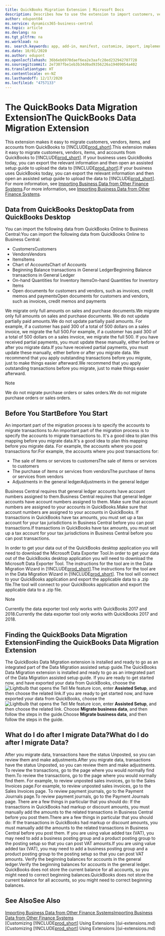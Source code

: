 ```yaml
---
title: QuickBooks Migration Extension | Microsoft Docs
description: Describes how to use the extension to import customers, vendors, items, and accounts from QuickBooks Desktop to Business Central.
author: edupont04
ms.service: dynamics365-business-central
ms.topic: article
ms.devlang: na
ms.tgt_pltfrm: na
ms.workload: na
ms. search.keywords: app, add-in, manifest, customize, import, implement
ms.date: 10/01/2020
ms.author: edupont
ms.openlocfilehash: 36b6eb6970daef6ea2e3aafc28ed232942707728
ms.sourcegitcommit: 2e7307fbe1eb3b34d0ad9356226a19409054a402
ms.translationtype: HT
ms.contentlocale: en-NZ
ms.lasthandoff: 12/17/2020
ms.locfileid: "4757133"
---
```

# <a name="the-quickbooks-data-migration-extension"></a><span data-ttu-id="40f51-103">The QuickBooks Data Migration Extension</span><span class="sxs-lookup"><span data-stu-id="40f51-103">The QuickBooks Data Migration Extension</span></span>

<span data-ttu-id="40f51-104">This extension makes it easy to migrate customers, vendors, items, and accounts from QuickBooks to [!INCLUDE[prod_short](includes/prod_short.md)].</span><span class="sxs-lookup"><span data-stu-id="40f51-104">This extension makes it easy to migrate customers, vendors, items, and accounts from QuickBooks to [!INCLUDE[prod_short](includes/prod_short.md)].</span></span> <span data-ttu-id="40f51-105">If your business uses QuickBooks today, you can export the relevant information and then open an assisted setup guide to upload the data to [!INCLUDE[prod_short](includes/prod_short.md)].</span><span class="sxs-lookup"><span data-stu-id="40f51-105">If your business uses QuickBooks today, you can export the relevant information and then open an assisted setup guide to upload the data to [!INCLUDE[prod_short](includes/prod_short.md)].</span></span>  
<span data-ttu-id="40f51-106">For more information, see [Importing Business Data from Other Finance Systems](across-import-data-configuration-packages.md).</span><span class="sxs-lookup"><span data-stu-id="40f51-106">For more information, see [Importing Business Data from Other Finance Systems](across-import-data-configuration-packages.md).</span></span>

## <a name="data-from-quickbooks-desktop"></a><span data-ttu-id="40f51-107">Data from QuickBooks Desktop</span><span class="sxs-lookup"><span data-stu-id="40f51-107">Data from QuickBooks Desktop</span></span>

<span data-ttu-id="40f51-108">You can import the following data from QuickBooks Online to Business Central:</span><span class="sxs-lookup"><span data-stu-id="40f51-108">You can import the following data from QuickBooks Online to Business Central:</span></span>

- <span data-ttu-id="40f51-109">Customers</span><span class="sxs-lookup"><span data-stu-id="40f51-109">Customers</span></span>  
- <span data-ttu-id="40f51-110">Vendors</span><span class="sxs-lookup"><span data-stu-id="40f51-110">Vendors</span></span>  
- <span data-ttu-id="40f51-111">Items</span><span class="sxs-lookup"><span data-stu-id="40f51-111">Items</span></span>  
- <span data-ttu-id="40f51-112">Chart of Accounts</span><span class="sxs-lookup"><span data-stu-id="40f51-112">Chart of Accounts</span></span>  
- <span data-ttu-id="40f51-113">Beginning Balance transactions in General Ledger</span><span class="sxs-lookup"><span data-stu-id="40f51-113">Beginning Balance transactions in General Ledger</span></span>  
- <span data-ttu-id="40f51-114">On-hand Quantities for Inventory Items</span><span class="sxs-lookup"><span data-stu-id="40f51-114">On-hand Quantities for Inventory Items</span></span>  
- <span data-ttu-id="40f51-115">Open documents for customers and vendors, such as invoices, credit memos and payments</span><span class="sxs-lookup"><span data-stu-id="40f51-115">Open documents for customers and vendors, such as invoices, credit memos and payments</span></span>  

<span data-ttu-id="40f51-116">We migrate only full amounts on sales and purchase documents.</span><span class="sxs-lookup"><span data-stu-id="40f51-116">We migrate only full amounts on sales and purchase documents.</span></span> <span data-ttu-id="40f51-117">We do not update partially paid amounts.</span><span class="sxs-lookup"><span data-stu-id="40f51-117">We do not update partially paid amounts.</span></span> <span data-ttu-id="40f51-118">For example, if a customer has paid 300 of a total of 500 dollars on a sales invoice, we migrate the full 500.</span><span class="sxs-lookup"><span data-stu-id="40f51-118">For example, if a customer has paid 300 of a total of 500 dollars on a sales invoice, we migrate the full 500.</span></span> <span data-ttu-id="40f51-119">If you have received partial payments, you must update these manually, either before or after you migrate data.</span><span class="sxs-lookup"><span data-stu-id="40f51-119">If you have received partial payments, you must update these manually, either before or after you migrate data.</span></span> <span data-ttu-id="40f51-120">We recommend that you apply outstanding transactions before you migrate, just to make things easier afterward.</span><span class="sxs-lookup"><span data-stu-id="40f51-120">We recommend that you apply outstanding transactions before you migrate, just to make things easier afterward.</span></span>

> [!NOTE]
> <span data-ttu-id="40f51-121">We do not migrate purchase orders or sales orders.</span><span class="sxs-lookup"><span data-stu-id="40f51-121">We do not migrate purchase orders or sales orders.</span></span>

## <a name="before-you-start"></a><span data-ttu-id="40f51-122">Before You Start</span><span class="sxs-lookup"><span data-stu-id="40f51-122">Before You Start</span></span>

<span data-ttu-id="40f51-123">An important part of the migration process is to specify the accounts to migrate transactions to.</span><span class="sxs-lookup"><span data-stu-id="40f51-123">An important part of the migration process is to specify the accounts to migrate transactions to.</span></span> <span data-ttu-id="40f51-124">It's a good idea to plan this mapping before you migrate data.</span><span class="sxs-lookup"><span data-stu-id="40f51-124">It's a good idea to plan this mapping before you migrate data.</span></span> <span data-ttu-id="40f51-125">For example, the accounts where you post transactions for:</span><span class="sxs-lookup"><span data-stu-id="40f51-125">For example, the accounts where you post transactions for:</span></span>

- <span data-ttu-id="40f51-126">The sale of items or services to customers</span><span class="sxs-lookup"><span data-stu-id="40f51-126">The sale of items or services to customers</span></span>  
- <span data-ttu-id="40f51-127">The purchase of items or services from vendors</span><span class="sxs-lookup"><span data-stu-id="40f51-127">The purchase of items or services from vendors</span></span>  
- <span data-ttu-id="40f51-128">Adjustments in the general ledger</span><span class="sxs-lookup"><span data-stu-id="40f51-128">Adjustments in the general ledger</span></span>  

<span data-ttu-id="40f51-129">Business Central requires that general ledger accounts have account numbers assigned to them.</span><span class="sxs-lookup"><span data-stu-id="40f51-129">Business Central requires that general ledger accounts have account numbers assigned to them.</span></span> <span data-ttu-id="40f51-130">Make sure that account numbers are assigned to your accounts in QuickBooks.</span><span class="sxs-lookup"><span data-stu-id="40f51-130">Make sure that account numbers are assigned to your accounts in QuickBooks.</span></span>
<span data-ttu-id="40f51-131">If transactions in QuickBooks have tax amounts, you must set up a tax account for your tax jurisdictions in Business Central before you can post transactions.</span><span class="sxs-lookup"><span data-stu-id="40f51-131">If transactions in QuickBooks have tax amounts, you must set up a tax account for your tax jurisdictions in Business Central before you can post transactions.</span></span>

<span data-ttu-id="40f51-132">In order to get your data out of the QuickBooks desktop application you will need to download the Microsoft Data Exporter Tool.</span><span class="sxs-lookup"><span data-stu-id="40f51-132">In order to get your data out of the QuickBooks desktop application you will need to download the Microsoft Data Exporter Tool.</span></span>  <span data-ttu-id="40f51-133">The instructions for the tool are in the Data Migration Wizard in [!INCLUDE[prod_short](includes/prod_short.md)].</span><span class="sxs-lookup"><span data-stu-id="40f51-133">The instructions for the tool are in the Data Migration Wizard in [!INCLUDE[prod_short](includes/prod_short.md)].</span></span> <span data-ttu-id="40f51-134">The tool will connect to your QuickBooks application and export the applicable data to a .zip file.</span><span class="sxs-lookup"><span data-stu-id="40f51-134">The tool will connect to your QuickBooks application and export the applicable data to a .zip file.</span></span>  

> [!NOTE]
> <span data-ttu-id="40f51-135">Currently the data exporter tool only works with QuickBooks 2017 and 2018.</span><span class="sxs-lookup"><span data-stu-id="40f51-135">Currently the data exporter tool only works with QuickBooks 2017 and 2018.</span></span>

## <a name="finding-the-quickbooks-data-migration-extension"></a><span data-ttu-id="40f51-136">Finding the QuickBooks Data Migration Extension</span><span class="sxs-lookup"><span data-stu-id="40f51-136">Finding the QuickBooks Data Migration Extension</span></span>

<span data-ttu-id="40f51-137">The QuickBooks Data Migration extension is installed and ready to go as an integrated part of the Data Migration assisted setup guide.</span><span class="sxs-lookup"><span data-stu-id="40f51-137">The QuickBooks Data Migration extension is installed and ready to go as an integrated part of the Data Migration assisted setup guide.</span></span> <span data-ttu-id="40f51-138">If you are ready to get started now, and have exported your data from QuickBooks, choose the ![Lightbulb that opens the Tell Me feature](media/ui-search/search_small.png "Tell me what you want to do") icon, enter **Assisted Setup**, and then choose the related link.</span><span class="sxs-lookup"><span data-stu-id="40f51-138">If you are ready to get started now, and have exported your data from QuickBooks, choose the ![Lightbulb that opens the Tell Me feature](media/ui-search/search_small.png "Tell me what you want to do") icon, enter **Assisted Setup**, and then choose the related link.</span></span> <span data-ttu-id="40f51-139">Choose **Migrate business data**, and then follow the steps in the guide.</span><span class="sxs-lookup"><span data-stu-id="40f51-139">Choose **Migrate business data**, and then follow the steps in the guide.</span></span>  

## <a name="what-do-i-do-after-i-migrate-data"></a><span data-ttu-id="40f51-140">What do I do after I migrate Data?</span><span class="sxs-lookup"><span data-stu-id="40f51-140">What do I do after I migrate Data?</span></span>

<span data-ttu-id="40f51-141">After you migrate data, transactions have the status Unposted, so you can review them and make adjustments.</span><span class="sxs-lookup"><span data-stu-id="40f51-141">After you migrate data, transactions have the status Unposted, so you can review them and make adjustments.</span></span> <span data-ttu-id="40f51-142">To review the transactions, go to the page where you would normally find them.</span><span class="sxs-lookup"><span data-stu-id="40f51-142">To review the transactions, go to the page where you would normally find them.</span></span> <span data-ttu-id="40f51-143">For example, to review unposted sales invoices, go to the Sales Invoices page.</span><span class="sxs-lookup"><span data-stu-id="40f51-143">For example, to review unposted sales invoices, go to the Sales Invoices page.</span></span> <span data-ttu-id="40f51-144">To review payment journals, go to the Payment Journals page.</span><span class="sxs-lookup"><span data-stu-id="40f51-144">To review payment journals, go to the Payment Journals page.</span></span>
<span data-ttu-id="40f51-145">There are a few things in particular that you should do: If the transactions in QuickBooks had markup or discount amounts, you must manually add the amounts to the related transactions in Business Central before you post them.</span><span class="sxs-lookup"><span data-stu-id="40f51-145">There are a few things in particular that you should do: If the transactions in QuickBooks had markup or discount amounts, you must manually add the amounts to the related transactions in Business Central before you post them.</span></span>
<span data-ttu-id="40f51-146">If you are using value added tax (VAT), you may need to add a business posting group and a product posting group to the posting setup so that you can post VAT amounts.</span><span class="sxs-lookup"><span data-stu-id="40f51-146">If you are using value added tax (VAT), you may need to add a business posting group and a product posting group to the posting setup so that you can post VAT amounts.</span></span>
<span data-ttu-id="40f51-147">Verify the beginning balances for accounts in the general ledger.</span><span class="sxs-lookup"><span data-stu-id="40f51-147">Verify the beginning balances for accounts in the general ledger.</span></span> <span data-ttu-id="40f51-148">QuickBooks does not store the current balance for all accounts, so you might need to correct beginning balances.</span><span class="sxs-lookup"><span data-stu-id="40f51-148">QuickBooks does not store the current balance for all accounts, so you might need to correct beginning balances.</span></span>

## <a name="see-also"></a><span data-ttu-id="40f51-149">See Also</span><span class="sxs-lookup"><span data-stu-id="40f51-149">See Also</span></span>

[<span data-ttu-id="40f51-150">Importing Business Data from Other Finance Systems</span><span class="sxs-lookup"><span data-stu-id="40f51-150">Importing Business Data from Other Finance Systems</span></span>](across-import-data-configuration-packages.md)  
<span data-ttu-id="40f51-151">[Customizing [!INCLUDE[prod_short](includes/prod_short.md)] Using Extensions ](ui-extensions.md)</span><span class="sxs-lookup"><span data-stu-id="40f51-151">[Customizing [!INCLUDE[prod_short](includes/prod_short.md)] Using Extensions ](ui-extensions.md)</span></span>  
